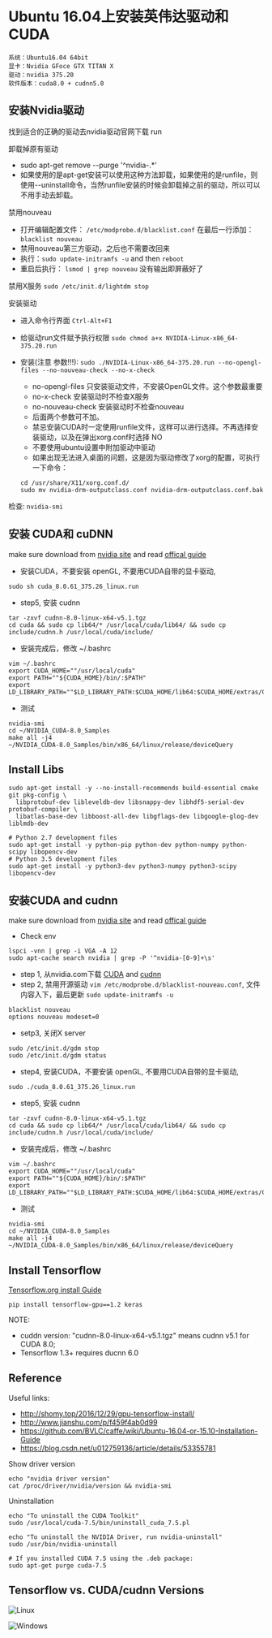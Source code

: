 # Ubuntu 16.04上安装英伟达驱动和CUDA

```
系统：Ubuntu16.04 64bit
显卡：Nvidia GFoce GTX TITAN X
驱动：nvidia 375.20
软件版本：cuda8.0 + cudnn5.0
```


## 安装Nvidia驱动

找到适合的正确的驱动去nvidia驱动官网下载 run

卸载掉原有驱动
  * sudo apt-get remove --purge '^nvidia-.*'
  * 如果使用的是apt-get安装可以使用这种方法卸载，如果使用的是runfile，则使用--uninstall命令，当然runfile安装的时候会卸载掉之前的驱动，所以可以不用手动去卸载。

禁用nouveau

- 打开编辑配置文件： `/etc/modprobe.d/blacklist.conf` 在最后一行添加：`blacklist nouveau`
- 禁用nouveau第三方驱动，之后也不需要改回来
- 执行：`sudo update-initramfs -u` and then `reboot`
- 重启后执行： `lsmod | grep nouveau` 没有输出即屏蔽好了

禁用X服务 `sudo /etc/init.d/lightdm stop`

安装驱动

- 进入命令行界面 `Ctrl-Alt+F1`
- 给驱动run文件赋予执行权限 `sudo chmod a+x NVIDIA-Linux-x86_64-375.20.run`
- 安装(注意 参数!!!): `sudo ./NVIDIA-Linux-x86_64-375.20.run --no-opengl-files --no-nouveau-check --no-x-check`

  * no-opengl-files 只安装驱动文件，不安装OpenGL文件。这个参数最重要
  * no-x-check 安装驱动时不检查X服务
  * no-nouveau-check 安装驱动时不检查nouveau

  - 后面两个参数可不加。
  - 禁忌安装CUDA时一定使用runfile文件，这样可以进行选择。不再选择安装驱动，以及在弹出xorg.conf时选择 NO
  - 不要使用ubuntu设置中附加驱动中驱动
  - 如果出现无法进入桌面的问题，这是因为驱动修改了xorg的配置，可执行一下命令：

  ```
  cd /usr/share/X11/xorg.conf.d/
  sudo mv nvidia-drm-outputclass.conf nvidia-drm-outputclass.conf.bak
  ```

检查: `nvidia-smi`


## 安装 CUDA和 cuDNN

make sure download from [nvidia site](https://developer.nvidia.com/gpu-accelerated-libraries) and read [offical guide](http://docs.nvidia.com/deeplearning/sdk/cudnn-install/index.html)


- 安装CUDA，不要安装 openGL, 不要用CUDA自带的显卡驱动,
```
sudo sh cuda_8.0.61_375.26_linux.run
```

- step5, 安装 cudnn

```
tar -zxvf cudnn-8.0-linux-x64-v5.1.tgz
cd cuda && sudo cp lib64/* /usr/local/cuda/lib64/ && sudo cp include/cudnn.h /usr/local/cuda/include/
```

- 安装完成后，修改 ~/.bashrc
```
vim ~/.bashrc
export CUDA_HOME=""/usr/local/cuda"
export PATH=""${CUDA_HOME}/bin/:$PATH"
export LD_LIBRARY_PATH=""$LD_LIBRARY_PATH:$CUDA_HOME/lib64:$CUDA_HOME/extras/CUPTI/lib64"
```

- 测试

```
nvidia-smi
cd ~/NVIDIA_CUDA-8.0_Samples
make all -j4
~/NVIDIA_CUDA-8.0_Samples/bin/x86_64/linux/release/deviceQuery
```


## Install Libs
```
sudo apt-get install -y --no-install-recommends build-essential cmake git pkg-config \
  libprotobuf-dev libleveldb-dev libsnappy-dev libhdf5-serial-dev protobuf-compiler \
  libatlas-base-dev libboost-all-dev libgflags-dev libgoogle-glog-dev liblmdb-dev

# Python 2.7 development files
sudo apt-get install -y python-pip python-dev python-numpy python-scipy libopencv-dev
# Python 3.5 development files
sudo apt-get install -y python3-dev python3-numpy python3-scipy libopencv-dev
```


## 安装CUDA and cudnn

make sure download from [nvidia site](https://developer.nvidia.com/gpu-accelerated-libraries) and read [offical guide](http://docs.nvidia.com/deeplearning/sdk/cudnn-install/index.html)

- Check env
```
lspci -vnn | grep -i VGA -A 12
sudo apt-cache search nvidia | grep -P '^nvidia-[0-9]+\s'
```

- step 1, 从nvidia.com下载 [CUDA](https://developer.nvidia.com/cuda-downloads) and [cudnn](https://developer.nvidia.com/cudnn)
- step 2, 禁用开源驱动 ```vim /etc/modprobe.d/blacklist-nouveau.conf```, 文件内容入下，最后更新 ```sudo update-initramfs -u```
```
blacklist nouveau
options nouveau modeset=0
```
- setp3, 关闭X server
```
sudo /etc/init.d/gdm stop
sudo /etc/init.d/gdm status
```

- step4, 安装CUDA，不要安装 openGL, 不要用CUDA自带的显卡驱动,
```
sudo ./cuda_8.0.61_375.26_linux.run
```

- step5, 安装 cudnn
```
tar -zxvf cudnn-8.0-linux-x64-v5.1.tgz
cd cuda && sudo cp lib64/* /usr/local/cuda/lib64/ && sudo cp include/cudnn.h /usr/local/cuda/include/
```
- 安装完成后，修改 ~/.bashrc
```
vim ~/.bashrc
export CUDA_HOME=""/usr/local/cuda"
export PATH=""${CUDA_HOME}/bin/:$PATH"
export LD_LIBRARY_PATH=""$LD_LIBRARY_PATH:$CUDA_HOME/lib64:$CUDA_HOME/extras/CUPTI/lib64"
```

- 测试

```
nvidia-smi
cd ~/NVIDIA_CUDA-8.0_Samples
make all -j4
~/NVIDIA_CUDA-8.0_Samples/bin/x86_64/linux/release/deviceQuery
```

## Install Tensorflow
[Tensorflow.org install Guide](https://www.tensorflow.org/install/install_linux#InstallingNativePip)

```
pip install tensorflow-gpu==1.2 keras
```

NOTE:
- cuddn version: "cudnn-8.0-linux-x64-v5.1.tgz" means cudnn v5.1 for CUDA 8.0;
- Tensorflow 1.3+ requires ducnn 6.0

## Reference

Useful links:
- http://shomy.top/2016/12/29/gpu-tensorflow-install/
- http://www.jianshu.com/p/f459f4ab0d99
- https://github.com/BVLC/caffe/wiki/Ubuntu-16.04-or-15.10-Installation-Guide
- https://blog.csdn.net/u012759136/article/details/53355781

Show driver version

```
echo "nvidia driver version"
cat /proc/driver/nvidia/version && nvidia-smi
```

Uninstallation

```
echo "To uninstall the CUDA Toolkit"
sudo /usr/local/cuda-7.5/bin/uninstall_cuda_7.5.pl

echo "To uninstall the NVIDIA Driver, run nvidia-uninstall"
sudo /usr/bin/nvidia-uninstall

# If you installed CUDA 7.5 using the .deb package:
sudo apt-get purge cuda-7.5
```

## Tensorflow vs. CUDA/cudnn Versions


![Linux](assets/20190708213655564.png)

![Windows](assets/20190708213810637.png)


